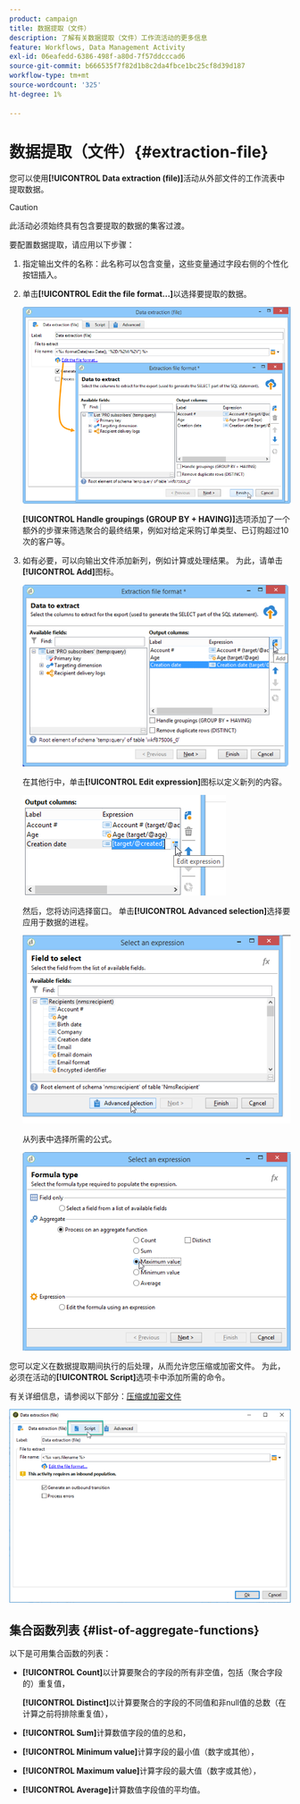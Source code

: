 ```yaml
---
product: campaign
title: 数据提取（文件）
description: 了解有关数据提取（文件）工作流活动的更多信息
feature: Workflows, Data Management Activity
exl-id: 06eafedd-6386-498f-a80d-7f57ddcccad6
source-git-commit: b666535f7f82d1b8c2da4fbce1bc25cf8d39d187
workflow-type: tm+mt
source-wordcount: '325'
ht-degree: 1%

---
```


# 数据提取（文件）{#extraction-file}



您可以使用&#x200B;**[!UICONTROL Data extraction (file)]**&#x200B;活动从外部文件的工作流表中提取数据。

>[!CAUTION]
>
>此活动必须始终具有包含要提取的数据的集客过渡。

要配置数据提取，请应用以下步骤：

1. 指定输出文件的名称：此名称可以包含变量，这些变量通过字段右侧的个性化按钮插入。
1. 单击&#x200B;**[!UICONTROL Edit the file format...]**&#x200B;以选择要提取的数据。

   ![](assets/s_advuser_extract_file_param.png)

   **[!UICONTROL Handle groupings (GROUP BY + HAVING)]**&#x200B;选项添加了一个额外的步骤来筛选聚合的最终结果，例如对给定采购订单类型、已订购超过10次的客户等。

1. 如有必要，可以向输出文件添加新列，例如计算或处理结果。 为此，请单击&#x200B;**[!UICONTROL Add]**&#x200B;图标。

   ![](assets/s_advuser_extract_file_add_col.png)

   在其他行中，单击&#x200B;**[!UICONTROL Edit expression]**&#x200B;图标以定义新列的内容。

   ![](assets/s_advuser_extract_file_add_exp.png)

   然后，您将访问选择窗口。 单击&#x200B;**[!UICONTROL Advanced selection]**&#x200B;选择要应用于数据的进程。

   ![](assets/s_advuser_extract_file_advanced_selection.png)

   从列表中选择所需的公式。

   ![](assets/s_advuser_extract_file_agregate_values.png)

您可以定义在数据提取期间执行的后处理，从而允许您压缩或加密文件。 为此，必须在活动的&#x200B;**[!UICONTROL Script]**&#x200B;选项卡中添加所需的命令。

有关详细信息，请参阅以下部分：[压缩或加密文件](../../platform/using/zip-encrypt.md)

![](assets/postprocessing_dataextraction.png)

## 集合函数列表 {#list-of-aggregate-functions}

以下是可用集合函数的列表：

* **[!UICONTROL Count]**&#x200B;以计算要聚合的字段的所有非空值，包括（聚合字段的）重复值，

  **[!UICONTROL Distinct]**&#x200B;以计算要聚合的字段的不同值和非null值的总数（在计算之前将排除重复值），

* **[!UICONTROL Sum]**&#x200B;计算数值字段的值的总和，
* **[!UICONTROL Minimum value]**&#x200B;计算字段的最小值（数字或其他），
* **[!UICONTROL Maximum value]**&#x200B;计算字段的最大值（数字或其他），
* **[!UICONTROL Average]**&#x200B;计算数值字段值的平均值。
